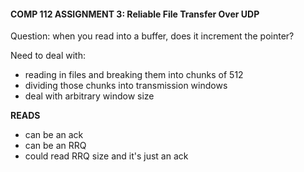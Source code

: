 #### COMP 112 ASSIGNMENT 3: Reliable File Transfer Over UDP

Question: when you read into a buffer, does it increment the pointer?

Need to deal with:
- reading in files and breaking them into chunks of 512
- dividing those chunks into transmission windows
- deal with arbitrary window size

__READS__
- can be an ack
- can be an RRQ
- could read RRQ size and it's just an ack
